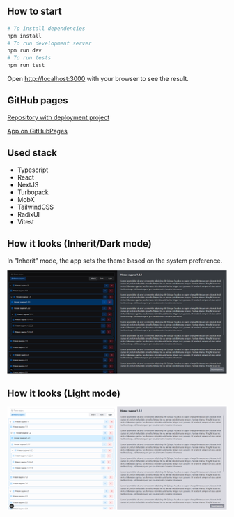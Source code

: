 ## How to start

```bash
# To install dependencies
npm install
# To run development server
npm run dev
# To run tests
npm run test
```

Open [http://localhost:3000](http://localhost:3000) with your browser to see the result.

## GitHub pages

[Repository with deployment project](https://github.com/Emil-Arzumanov/tree-task-manager-deployment/tree/for_github_pages)

[App on GitHubPages](https://emil-arzumanov.github.io/tree-task-manager-deployment/)

## Used stack

- Typescript
- React
- NextJS
- Turbopack
- MobX
- TailwindCSS
- RadixUI
- Vitest

## How it looks (Inherit/Dark mode)

In "Inherit" mode, the app sets the theme based on the system preference.

![Mockup](./public/app_preview_dark.png)

## How it looks (Light mode)

![Mockup](./public/app_preview_light.png)
